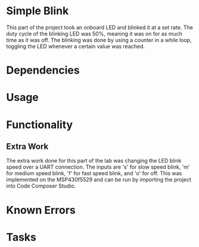 # Simple Blink
This part of the project took an onboard LED and blinked it at a set rate. The duty cycle of the blinking LED was 50%, meaning it was on for as much time as it was off. The blinking was done by using a counter in a while loop, toggling the LED whenever a certain value was reached.

# Dependencies

# Usage

# Functionality

## Extra Work
The extra work done for this part of the lab was changing the LED blink speed over a UART connection. The inputs are 's' for slow speed
blink, 'm' for medium speed blink, 'f' for fast speed blink, and 'o' for off. This was implemented on the MSP430f5529 and can be run by 
importing the project into Code Composer Studio.

# Known Errors

# Tasks
